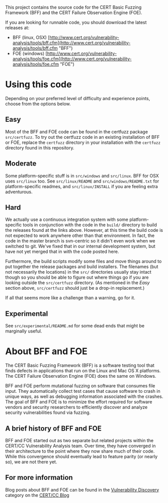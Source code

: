 This project contains the source code for the CERT Basic Fuzzing Framework (BFF)
and the CERT Failure Observation Engine (FOE).

If you are looking for runnable code, you should download the latest releases at:

* BFF (linux, OSX) [http://www.cert.org/vulnerability-analysis/tools/bff.cfm](http://www.cert.org/vulnerability-analysis/tools/bff.cfm "BFF")
* FOE (windows) [http://www.cert.org/vulnerability-analysis/tools/foe.cfm](http://www.cert.org/vulnerability-analysis/tools/foe.cfm "FOE")

# Using this code #

Depending on your preferred level of difficulty and experience points, choose from the options below. 

## Easy ##

Most of the BFF and FOE code can be found in the certfuzz package `src/certfuzz`. To try out the certfuzz code in an existing installation of BFF or FOE, replace the `certfuzz` directory in your installation with the `certfuzz` directory found in this repository.

## Moderate ##

Some platform-specific stuff is in `src/windows` and `src/linux`. BFF for OSX uses `src/linux` too. See `src/linux/README` and `src/windows/README.txt` for platform-specific readmes, and `src/linux/INSTALL` if you are feeling extra adventurous.

## Hard ##

We actually use a continuous integration system with some platform-specific tools in conjunction with the code in the `build/` directory to build the releases found at the links above. However, at this time the build code is not expected to work anywhere other than that environment. In fact, the code in the master branch is svn-centric so it didn't even work when we switched to git. We've fixed that in our internal development system, but have not yet merged that in with the code posted here. 

Furthermore, the build scripts modify some files and move things around to put together the release packages and build installers. The filenames (but not necessarily the locations) in the `src/` directories usually stay intact though so you should be able to figure out where things go if you are looking outside the `src/certfuzz` directory. (As mentioned in the *Easy* section above, `src/certfuzz` should just be a drop-in replacement.)

If all that seems more like a challenge than a warning, go for it.

## Experimental ##

See `src/experimental/README.md` for some dead ends that might be marginally useful.

# About BFF and FOE #

The CERT Basic Fuzzing Framework (BFF) is a software testing tool that finds defects in applications that run on the Linux and Mac OS X platforms. The CERT Failure Observation Engine (FOE) does the same on Windows.

BFF and FOE perform mutational fuzzing on software that consumes file input.  They automatically collect test cases that cause software to crash in unique ways, as well as debugging information associated with the crashes. The goal of BFF and FOE is to minimize the effort required for software vendors and security researchers to efficiently discover and analyze security vulnerabilities found via fuzzing.

## A brief history of BFF and FOE ##

BFF and FOE started out as two separate but related projects within the CERT/CC
Vulnerability Analysis team. Over time, they have converged in their architecture to the point where they now share much of their code. While this convergence should eventually lead to feature parity (or nearly so), we are not there yet.

## For more information 

Blog posts about BFF and FOE can be found in the [Vulnerability Discovery](http://www.cert.org/blogs/blog_categories.cfm?getCat=Vulnerability%20Discovery) category on the [CERT/CC Blog](http://www.cert.org/blogs/certcc/)
